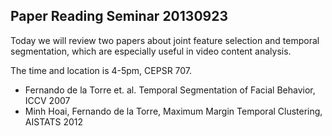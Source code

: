 ## Paper Reading Seminar 20130923

Today we will review two papers about joint feature selection and temporal segmentation, which are especially useful in video content analysis.

The time and location is 4-5pm, CEPSR 707.

* Fernando de la Torre et. al. Temporal Segmentation of Facial Behavior, ICCV 2007 
* Minh Hoai, Fernando de la Torre, Maximum Margin Temporal Clustering, AISTATS 2012
